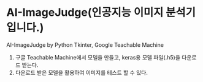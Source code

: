 # AI-ImageJudge(인공지능 이미지 분석기입니다.)
AI-ImageJudge by Python Tkinter, Google Teachable Machine

1) 구글 Teachable Machine에서 모델을 만들고, keras용 모델 파일(.h5)을 다운로드 받는다. 
2) 다운로드 받은 모델을 활용하여 이미지를 테스트 할 수 있다.
